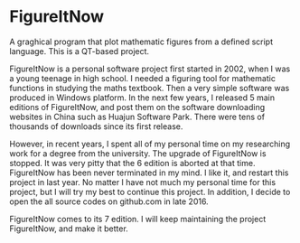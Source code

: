 # FigureItNow
A graghical program that plot mathematic figures from a defined script language. This is a QT-based project.

FigureItNow is a personal software project first started in 2002, when I was a young teenage in high school. I needed a
figuring tool for mathematic functions in studying the maths textbook. Then a very simple software was produced in
Windows platform. In the next few years, I released 5 main editions of FigureItNow, and post them on the software 
downloading websites in China such as Huajun Software Park. There were tens of thousands of downloads since its first
release. 

However, in recent years, I spent all of my personal time on my researching work for a degree from the university. The
upgrade of FigureItNow is stopped. It was very pitty that the 6 edition is aborted at that time. FigureItNow has been 
never terminated in my mind. I like it, and restart this project in last year. No matter I have not much my personal 
time for this project, but I will try my best to continue this project. In addition, I decide to open the all source 
codes on github.com in late 2016. 

FigureItNow comes to its 7 edition. I will keep maintaining the project FigureItNow, and make it better.